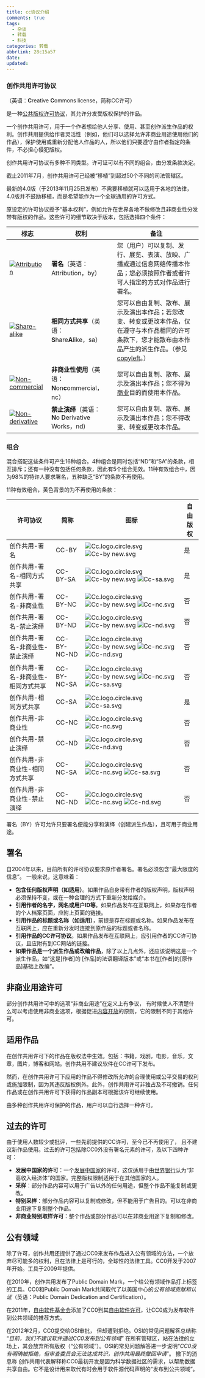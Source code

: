 ```yaml
---
title: cc协议介绍
comments: true
tags:
  - 杂谈
  - 转载
  - 科技
categories: 转载
abbrlink: 28c15a57
date:
updated:
---
```

### 创作共用许可协议

（英语：**C**reative **C**ommons license，简称CC许可）

是一种[公共版权许可协议](https://zh.wikipedia.org/w/index.php?title=%E5%85%AC%E5%85%B1%E7%89%88%E6%9D%83%E6%8E%88%E6%AC%8A%E6%A2%9D%E6%AC%BE&action=edit&redlink=1)，其允许分发受版权保护的作品。<!--more-->

一个创作共用许可，用于一个作者想给他人分享、使用、甚至创作派生作品的权利。创作共用提供给作者灵活性（例如，他们可以选择允许非商业用途使用他们的作品），保护使用或重新分配他人作品的人，所以他们只要遵守由作者指定的条件，不必担心侵犯版权。

创作共用许可协议有多种不同类型。许可证可以有不同的组合，由分发条款决定。

截止2011年7月，创作共用许可己经被“移植”到超过50个不同的司法管辖区。

最新的4.0版（于2013年11月25日发布）不需要移植就可以适用于各地的法律，4.0版并不鼓励移植，而是希望能作为一个全球通用的许可方式。

原设定的许可协议授予“基本权利”，例如允许在世界各地不做修改且非商业性分发带有版权的作品。这些许可的细节取决于版本，包括选择四个条件：

| 标志  | 权利  | 备注  |
| --- | --- | --- |
| [![Attribution](https://upload.wikimedia.org/wikipedia/commons/thumb/3/3c/Cc-by_new.svg/40px-Cc-by_new.svg.png)](https://zh.wikipedia.org/wiki/File:Cc-by_new.svg "Attribution") | **署名**（英语：Attribution，by） | 您（用户）可以复制、发行、展览、表演、放映、广播或通过信息网络传播本作品；您必须按照作者或者许可人指定的方式对作品进行署名。 |
| [![Share-alike](https://upload.wikimedia.org/wikipedia/commons/thumb/2/29/Cc-sa.svg/40px-Cc-sa.svg.png)](https://zh.wikipedia.org/wiki/File:Cc-sa.svg "Share-alike") | **相同方式共享**（英语：**S**hare**A**like，sa） | 您可以自由复制、散布、展示及演出本作品；若您改变、转变或更改本作品，仅在遵守与本作品相同的许可条款下，您才能散布由本作品产生的派生作品。（参见[copyleft](https://zh.wikipedia.org/wiki/Copyleft "Copyleft")。） |
| [![Non-commercial](https://upload.wikimedia.org/wikipedia/commons/thumb/d/db/Cc-nc.svg/40px-Cc-nc.svg.png)](https://zh.wikipedia.org/wiki/File:Cc-nc.svg "Non-commercial") | **非商业性使用**（英语：**N**on**c**ommercial，nc） | 您可以自由复制、散布、展示及演出本作品；您不得为[商业](https://zh.wikipedia.org/wiki/%E5%95%86%E4%B8%9A "商业")目的而使用本作品。 |
| [![Non-derivative](https://upload.wikimedia.org/wikipedia/commons/thumb/c/c7/Cc-nd.svg/40px-Cc-nd.svg.png)](https://zh.wikipedia.org/wiki/File:Cc-nd.svg "Non-derivative") | **禁止演绎**（英语：**N**o **D**erivative Works，nd) | 您可以自由复制、散布、展示及演出本作品；您不得改变、转变或更改本作品。 |

### 组合

混合搭配这些条件可产生16种组合。4种组合是同时包括“ND”和“SA”的条款，相互排斥；还有一种没有包括任何条款，因此有5个组合无效。11种有效组合中，因为98%的特许人要求署名，五种缺乏“BY”的条款不再使用。

11种有效组合，黄色背景的为不再使用的条款：

| 许可协议 | 简称  | 图标  | 自由版权 |
| --- | --- | --- | --- |
| 创作共用-署名 | CC-BY | ![Cc.logo.circle.svg](https://upload.wikimedia.org/wikipedia/commons/thumb/a/a3/Cc.logo.circle.svg/25px-Cc.logo.circle.svg.png) ![Cc-by new.svg](https://upload.wikimedia.org/wikipedia/commons/thumb/3/3c/Cc-by_new.svg/25px-Cc-by_new.svg.png) | 是   |
| 创作共用-署名-相同方式共享 | CC-BY-SA | ![Cc.logo.circle.svg](https://upload.wikimedia.org/wikipedia/commons/thumb/a/a3/Cc.logo.circle.svg/25px-Cc.logo.circle.svg.png) ![Cc-by new.svg](https://upload.wikimedia.org/wikipedia/commons/thumb/3/3c/Cc-by_new.svg/25px-Cc-by_new.svg.png) ![Cc-sa.svg](https://upload.wikimedia.org/wikipedia/commons/thumb/2/29/Cc-sa.svg/25px-Cc-sa.svg.png) | 是   |
| 创作共用-署名-非商业性 | CC-BY-NC | ![Cc.logo.circle.svg](https://upload.wikimedia.org/wikipedia/commons/thumb/a/a3/Cc.logo.circle.svg/25px-Cc.logo.circle.svg.png) ![Cc-by new.svg](https://upload.wikimedia.org/wikipedia/commons/thumb/3/3c/Cc-by_new.svg/25px-Cc-by_new.svg.png) ![Cc-nc.svg](https://upload.wikimedia.org/wikipedia/commons/thumb/d/db/Cc-nc.svg/25px-Cc-nc.svg.png) | 否   |
| 创作共用-署名-禁止演绎 | CC-BY-ND | ![Cc.logo.circle.svg](https://upload.wikimedia.org/wikipedia/commons/thumb/a/a3/Cc.logo.circle.svg/25px-Cc.logo.circle.svg.png) ![Cc-by new.svg](https://upload.wikimedia.org/wikipedia/commons/thumb/3/3c/Cc-by_new.svg/25px-Cc-by_new.svg.png) ![Cc-nd.svg](https://upload.wikimedia.org/wikipedia/commons/thumb/c/c7/Cc-nd.svg/25px-Cc-nd.svg.png) | 否   |
| 创作共用-署名-非商业性-禁止演绎 | CC-BY-NC-ND | ![Cc.logo.circle.svg](https://upload.wikimedia.org/wikipedia/commons/thumb/a/a3/Cc.logo.circle.svg/25px-Cc.logo.circle.svg.png) ![Cc-by new.svg](https://upload.wikimedia.org/wikipedia/commons/thumb/3/3c/Cc-by_new.svg/25px-Cc-by_new.svg.png) ![Cc-nc.svg](https://upload.wikimedia.org/wikipedia/commons/thumb/d/db/Cc-nc.svg/25px-Cc-nc.svg.png) ![Cc-nd.svg](https://upload.wikimedia.org/wikipedia/commons/thumb/c/c7/Cc-nd.svg/25px-Cc-nd.svg.png) | 否   |
| 创作共用-署名-非商业性-相同方式共享 | CC-BY-NC-SA | ![Cc.logo.circle.svg](https://upload.wikimedia.org/wikipedia/commons/thumb/a/a3/Cc.logo.circle.svg/25px-Cc.logo.circle.svg.png) ![Cc-by new.svg](https://upload.wikimedia.org/wikipedia/commons/thumb/3/3c/Cc-by_new.svg/25px-Cc-by_new.svg.png) ![Cc-nc.svg](https://upload.wikimedia.org/wikipedia/commons/thumb/d/db/Cc-nc.svg/25px-Cc-nc.svg.png) ![Cc-sa.svg](https://upload.wikimedia.org/wikipedia/commons/thumb/2/29/Cc-sa.svg/25px-Cc-sa.svg.png) | 否   |
| 创作共用-相同方式共享 | CC-SA | ![Cc.logo.circle.svg](https://upload.wikimedia.org/wikipedia/commons/thumb/a/a3/Cc.logo.circle.svg/25px-Cc.logo.circle.svg.png) ![Cc-sa.svg](https://upload.wikimedia.org/wikipedia/commons/thumb/2/29/Cc-sa.svg/25px-Cc-sa.svg.png) | 是   |
| 创作共用-非商业性 | CC-NC | ![Cc.logo.circle.svg](https://upload.wikimedia.org/wikipedia/commons/thumb/a/a3/Cc.logo.circle.svg/25px-Cc.logo.circle.svg.png) ![Cc-nc.svg](https://upload.wikimedia.org/wikipedia/commons/thumb/d/db/Cc-nc.svg/25px-Cc-nc.svg.png) | 否   |
| 创作共用-禁止演绎 | CC-ND | ![Cc.logo.circle.svg](https://upload.wikimedia.org/wikipedia/commons/thumb/a/a3/Cc.logo.circle.svg/25px-Cc.logo.circle.svg.png) ![Cc-nd.svg](https://upload.wikimedia.org/wikipedia/commons/thumb/c/c7/Cc-nd.svg/25px-Cc-nd.svg.png) | 否   |
| 创作共用-非商业性-相同方式共享 | CC-NC-SA | ![Cc.logo.circle.svg](https://upload.wikimedia.org/wikipedia/commons/thumb/a/a3/Cc.logo.circle.svg/25px-Cc.logo.circle.svg.png) ![Cc-nc.svg](https://upload.wikimedia.org/wikipedia/commons/thumb/d/db/Cc-nc.svg/25px-Cc-nc.svg.png) ![Cc-sa.svg](https://upload.wikimedia.org/wikipedia/commons/thumb/2/29/Cc-sa.svg/25px-Cc-sa.svg.png) | 否   |
| 创作共用-非商业性-禁止演绎 | CC-NC-ND | ![Cc.logo.circle.svg](https://upload.wikimedia.org/wikipedia/commons/thumb/a/a3/Cc.logo.circle.svg/25px-Cc.logo.circle.svg.png) ![Cc-nc.svg](https://upload.wikimedia.org/wikipedia/commons/thumb/d/db/Cc-nc.svg/25px-Cc-nc.svg.png) ![Cc-nd.svg](https://upload.wikimedia.org/wikipedia/commons/thumb/c/c7/Cc-nd.svg/25px-Cc-nd.svg.png) | 否   |

署名（BY）许可允许只要署名便能分享和演绎（创建派生作品），且可用于商业用途。

## 署名

自2004年以来，目前所有的许可协议要求原作者署名。署名必须包含“最大限度的信息”。 一般来说，这意味着：

- **包含任何版权声明（如适用）**。如果作品自身带有作者的版权声明，版权声明必须保持不变，或在一种合理的方式下重新分发给媒介。
- **引用作者的名字，网名或用户ID等**。如果作品发布在互联网上，如果存在作者的个人档案页面，应附上页面的链接。
- **引用作品的标题或名称（如适用）**，前提是存在标题或名称。如果作品发布在互联网上，应在重新分发时连接到原作品的标题或者名称。
- **引用作品的CC许可协议**。如果作品发布在互联网上，应引用作者的CC许可协议，且应附有到CC网站的链接。
- **如果作品是一个派生作品或改编作品**，除了以上几点外，还应该说明这是一个派生作品，如“这是\[作者\]的 \[作品\]的法语翻译版本”或“本书在\[作者\]的\[原作品\]基础上改编”。

## 非商业用途许可

部分创作共用许可中的选项“非商业用途”在定义上有争议， 有时候使人不清楚什么可以考虑使用非商业选项，根据促进[内容开放](https://zh.wikipedia.org/wiki/%E5%86%85%E5%AE%B9%E5%BC%80%E6%94%BE "内容开放")的原则，它的限制不同于其他许可。

## 适用作品

在创作共用许可下的作品在版权法中生效。包括：书籍，戏剧，电影，音乐，文章，图片，博客和网站。创作共用不建议软件在CC许可下发布。

然而，在创作共用许可下应用的作品不得修改所允许的合理使用或公平交易的权利或施加限制，因为其违反版权例外。此外，创作共用许可非独占及不可撤销。任何作品或在创作共用许可下获得的作品副本可根据该许可继续使用。

由多种创作共用许可保护的作品，用户可以自行选择一种许可。

## 过去的许可

由于使用人数较少或批评，一些先前提供的CC许可，至今已不再使用了， 且不建议新作品使用。过去的许可包括除CC0外没有署名元素的许可，及以下四种许可：

- **发展中国家的许可**：一个[发展中国家](https://zh.wikipedia.org/wiki/%E5%8F%91%E5%B1%95%E4%B8%AD%E5%9B%BD%E5%AE%B6 "发展中国家")的许可，这仅适用于由[世界银行](https://zh.wikipedia.org/wiki/%E4%B8%96%E7%95%8C%E9%93%B6%E8%A1%8C "世界银行")认为“非高收入经济体”的国家。完整版权限制适用于在其他国家的人。
- **采样**：部分作品内容可以用于广告以外的任何用途，但整个作品不能复制或更改。
- **特别采样**：部分作品内容可以复制或修改，但不能用于广告目的。可以在非商业用途下复制整个作品。
- **非商业特别取样许可**：整个作品或部分作品可以在非商业用途下复制和修改。

## 公有领域

除了许可，创作共用还提供了通过CC0来发布作品进入公有领域的方法，一个放弃尽可能多的权利，且在法律上是可行的，全球性的法律工具。CC0开发于2007年开始。工具于2009年提供。

在2010年，创作共用发布了Public Domain Mark，一个给公有领域作品打上标签的工具。CC0和Public Domain Mark共同取代了以美国中心的*公有领域贡献和认证*（英语：Public Domain Dedication and Certification）。

在2011年，[自由软件基金会](https://zh.wikipedia.org/wiki/%E8%87%AA%E7%94%B1%E8%BD%AF%E4%BB%B6%E5%9F%BA%E9%87%91%E4%BC%9A "自由软件基金会")添加了CC0到其[自由软件许可](https://zh.wikipedia.org/w/index.php?title=%E8%87%AA%E7%94%B1%E5%BC%80%E6%BA%90%E8%BD%AF%E4%BB%B6%E6%8E%88%E6%AC%8A%E5%88%97%E8%A1%A8&action=edit&redlink=1 "自由开源软件许可列表（页面不存在）")，让CC0成为发布软件到公共领域的推荐方式。

在2012年2月，CC0提交给OSI审批， 但却遭到拒绝。OSI的常见问题解答总结称 “*目前，我们不建议软件通过CC0发布到公有领域*” 在所有管辖区，站在法律的立场上，其会放弃所有版权（“公有领域”）。OSI的常见问题解答进一步说明“*CC0没有明确被拒绝，但审查委员会无法达成共识，创作共用最终撤回申请*”。 撤下的消息称 创作共用代表解释称CC0最初开发是因为科学数据社区的需求，以帮助数据共享自由。它不是设计用来取代有时会用于软件源代码声明的“发布到公共领域”。

